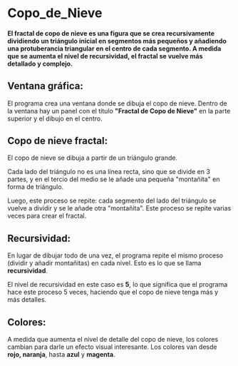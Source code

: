 <h1>Copo_de_Nieve</h1>

<h4>El fractal de copo de nieve es una figura que se crea recursivamente dividiendo un triángulo inicial en segmentos más pequeños y añadiendo una protuberancia triangular en el centro de cada segmento. A medida que se aumenta el nivel de recursividad, el fractal se vuelve más detallado y complejo.</h4>

<body>
<div>
        <h2>Ventana gráfica:</h2>
        <p>El programa crea una ventana donde se dibuja el copo de nieve. Dentro de la ventana hay un panel con el título <strong>"Fractal de Copo de Nieve"</strong> en la parte superior y el dibujo en el centro.</p>
    </div>

<div >
        <h2>Copo de nieve fractal:</h2>
        <p>El copo de nieve se dibuja a partir de un triángulo grande.</p>
        <p>Cada lado del triángulo no es una línea recta, sino que se divide en 3 partes, y en el tercio del medio se le añade una pequeña "montañita" en forma de triángulo.</p>
        <p>Luego, este proceso se repite: cada segmento del lado del triángulo se vuelve a dividir y se le añade otra "montañita". Este proceso se repite varias veces para crear el fractal.</p>
    </div>

<div>
        <h2>Recursividad:</h2>
        <p>En lugar de dibujar todo de una vez, el programa repite el mismo proceso (dividir y añadir montañitas) en cada nivel. Esto es lo que se llama <strong>recursividad</strong>.</p>
        <p>El nivel de recursividad en este caso es <strong>5</strong>, lo que significa que el programa hace este proceso 5 veces, haciendo que el copo de nieve tenga más y más detalles.</p>
    </div>

 <div>
        <h2>Colores:</h2>
        <p>A medida que aumenta el nivel de detalle del copo de nieve, los colores cambian para darle un efecto visual interesante. Los colores van desde <strong>rojo, naranja</strong>, hasta <strong>azul</strong> y <strong>magenta</strong>.</p>
    </div>
    </body>